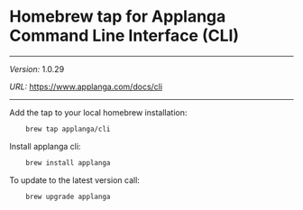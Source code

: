 # Homebrew tap for Applanga Command Line Interface (CLI)

***
*Version:* 1.0.29

*URL:* <https://www.applanga.com/docs/cli>
***

Add the tap to your local homebrew installation:

```sh
	brew tap applanga/cli
```

Install applanga cli:

```sh
	brew install applanga
```

To update to the latest version call:

```sh
	brew upgrade applanga
```